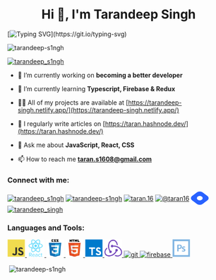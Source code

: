 <h1 align="center">Hi 👋, I'm Tarandeep Singh</h1>

[![Typing SVG](https://readme-typing-svg.herokuapp.com?font=Montserrat&duration=5500&center=true&width=1200&lines=A+passionate+frontend+developer+from+India+...)](https://git.io/typing-svg)

<p align="left"> <img src="https://komarev.com/ghpvc/?username=tarandeep-s1ngh&label=Profile%20views&color=0e75b6&style=flat" alt="tarandeep-s1ngh" /> </p>

<p align="left"> <a href="https://twitter.com/tarandeep_s1ngh" target="blank"><img src="https://img.shields.io/twitter/follow/tarandeep_s1ngh?logo=twitter&style=for-the-badge" alt="tarandeep_s1ngh" /></a> </p>

- 🔭 I’m currently working on **becoming a better developer**

- 🌱 I’m currently learning **Typescript, Firebase & Redux**

- 👨‍💻 All of my projects are available at [https://tarandeep-singh.netlify.app/](https://tarandeep-singh.netlify.app/)

- 📝 I regularly write articles on [https://taran.hashnode.dev/](https://taran.hashnode.dev/)

- 💬 Ask me about **JavaScript, React, CSS**

- 📫 How to reach me **taran.s1608@gmail.com**

<h3 align="left">Connect with me:</h3>
<p align="left">
<a href="https://twitter.com/tarandeep_s1ngh" target="blank"><img align="center" src="https://raw.githubusercontent.com/rahuldkjain/github-profile-readme-generator/master/src/images/icons/Social/twitter.svg" alt="tarandeep_s1ngh" height="30" width="40" /></a>
<a href="https://linkedin.com/in/tarandeep-s1ngh" target="blank"><img align="center" src="https://raw.githubusercontent.com/rahuldkjain/github-profile-readme-generator/master/src/images/icons/Social/linked-in-alt.svg" alt="tarandeep-s1ngh" height="30" width="40" /></a>
<a href="https://instagram.com/taran.16" target="blank"><img align="center" src="https://raw.githubusercontent.com/rahuldkjain/github-profile-readme-generator/master/src/images/icons/Social/instagram.svg" alt="taran.16" height="30" width="40" /></a>
<a href="https://hashnode.com/@taran16" target="blank"><img align="center" src="https://raw.githubusercontent.com/rahuldkjain/github-profile-readme-generator/master/src/images/icons/Social/hashnode.svg" alt="@taran16" height="30" width="40" /></a>
  <a href="https://hashnode.com/@taran16" target="blank"><img align="center" src="/assets/hashnodeSvg.svg" alt="@taran16" height="30" width="40" /></a>
  <a href="https://dev.to/tarandeep_singh" target="blank"><img align="center" src="https://raw.githubusercontent.com/rahuldkjain/github-profile-readme-generator/master/src/images/icons/Social/devto.svg" alt="tarandeep_singh" height="30" width="40" /></a>
</p>

<h3 align="left">Languages and Tools:</h3>
<p align="left"> <a href="https://developer.mozilla.org/en-US/docs/Web/JavaScript" target="_blank" rel="noreferrer"> <img src="https://raw.githubusercontent.com/devicons/devicon/master/icons/javascript/javascript-original.svg" alt="javascript" width="40" height="40"/> </a> <a href="https://reactjs.org/" target="_blank" rel="noreferrer"> <img src="https://raw.githubusercontent.com/devicons/devicon/master/icons/react/react-original-wordmark.svg" alt="react" width="40" height="40"/> </a> <a href="https://www.w3schools.com/css/" target="_blank" rel="noreferrer"> <img src="https://raw.githubusercontent.com/devicons/devicon/master/icons/css3/css3-original-wordmark.svg" alt="css3" width="40" height="40"/> </a> <a href="https://www.w3.org/html/" target="_blank" rel="noreferrer"> <img src="https://raw.githubusercontent.com/devicons/devicon/master/icons/html5/html5-original-wordmark.svg" alt="html5" width="40" height="40"/> </a> <a href="https://www.typescriptlang.org/" target="_blank" rel="noreferrer"> <img src="https://raw.githubusercontent.com/devicons/devicon/master/icons/typescript/typescript-original.svg" alt="typescript" width="40" height="40"/> </a> <a href="https://redux.js.org" target="_blank" rel="noreferrer"> <img src="https://raw.githubusercontent.com/devicons/devicon/master/icons/redux/redux-original.svg" alt="redux" width="40" height="40"/> </a> <a href="https://git-scm.com/" target="_blank" rel="noreferrer"> <img src="https://www.vectorlogo.zone/logos/git-scm/git-scm-icon.svg" alt="git" width="40" height="40"/> </a> <a href="https://firebase.google.com/" target="_blank" rel="noreferrer"> <img src="https://www.vectorlogo.zone/logos/firebase/firebase-icon.svg" alt="firebase" width="40" height="40"/> </a> <a href="https://www.photoshop.com/en" target="_blank" rel="noreferrer"> <img src="https://raw.githubusercontent.com/devicons/devicon/master/icons/photoshop/photoshop-line.svg" alt="photoshop" width="40" height="40"/> </a> </p>

<p>&nbsp;<img align="center" src="https://github-readme-stats.vercel.app/api?username=tarandeep-s1ngh&show_icons=true&locale=en&theme=onedark" alt="tarandeep-s1ngh" /></p>


<!--
**Tarandeep-s1ngh/Tarandeep-s1ngh** is a ✨ _special_ ✨ repository because its `README.md` (this file) appears on your GitHub profile.

Here are some ideas to get you started:

- 🔭 I’m currently working on ...
- 🌱 I’m currently learning ...
- 👯 I’m looking to collaborate on ...
- 🤔 I’m looking for help with ...
- 💬 Ask me about ...
- 📫 How to reach me: ...
- 😄 Pronouns: ...
- ⚡ Fun fact: ...
-->
